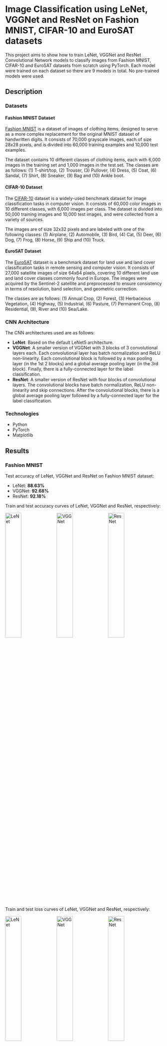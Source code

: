 # Image Classification using LeNet, VGGNet and ResNet on Fashion MNIST, CIFAR-10 and EuroSAT datasets

This project aims to show how to train LeNet, VGGNet and ResNet Convolutional Network models to classify images from Fashion MNIST, CIFAR-10 and EuroSAT datasets from scratch using PyTorch. Each model were trained on each dataset so there are 9 models in total. No pre-trained models were used.

## Description

### Datasets

#### Fashion MNIST Dataset

[Fashion MNIST](https://pytorch.org/vision/main/generated/torchvision.datasets.FashionMNIST.html) is a dataset of images of clothing items, designed to serve as a more complex replacement for the original MNIST dataset of handwritten digits. It consists of 70,000 grayscale images, each of size 28x28 pixels, and is divided into 60,000 training examples and 10,000 test examples.

The dataset contains 10 different classes of clothing items, each with 6,000 images in the training set and 1,000 images in the test set. The classes are as follows: (1) T-shirt/top, (2) Trouser, (3) Pullover, (4) Dress, (5) Coat, (6) Sandal, (7) Shirt, (8) Sneaker, (9) Bag and (10) Ankle boot.

#### CIFAR-10 Dataset

The [CIFAR-10](https://pytorch.org/vision/main/generated/torchvision.datasets.CIFAR10.html) dataset is a widely-used benchmark dataset for image classification tasks in computer vision. It consists of 60,000 color images in 10 different classes, with 6,000 images per class. The dataset is divided into 50,000 training images and 10,000 test images, and were collected from a variety of sources.

The images are of size 32x32 pixels and are labeled with one of the following classes: (1) Airplane, (2) Automobile, (3) Bird, (4) Cat, (5) Deer, (6) Dog, (7) Frog, (8) Horse, (9) Ship and (10) Truck.

#### EuroSAT Dataset

The [EuroSAT](https://pytorch.org/vision/main/generated/torchvision.datasets.EuroSAT.html) dataset is a benchmark dataset for land use and land cover classification tasks in remote sensing and computer vision. It consists of 27,000 satellite images of size 64x64 pixels, covering 10 different land use and land cover classes commonly found in Europe. The images were acquired by the Sentinel-2 satellite and preprocessed to ensure consistency in terms of resolution, band selection, and geometric correction.

The classes are as follows: (1) Annual Crop, (2) Forest, (3) Herbaceous Vegetation, (4) Highway, (5) Industrial, (6) Pasture, (7) Permanent Crop, (8) Residential, (9), River and (10) Sea/Lake.

### CNN Architecture

The CNN architectures used are as follows:
- **LeNet**: Based on the default LeNet5 architecture.
- **VGGNet**: A smaller version of VGGNet with 3 blocks of 3 convolutional layers each. Each convolutional layer has batch normalization and ReLU non-linearity. Each convolutional block is followed by a max pooling layer (in the 1st 2 blocks) and a global average pooling layer (in the 3rd block). Finally, there is a fully-connected layer for the label classification.
- **ResNet**: A smaller version of ResNet with four blocks of convolutional layers. The convolutional blocks have batch normalization, ReLU non-linearity and skip connections. After the convolutional blocks, there is a global average pooling layer followed by a fully-connected layer for the label classification.

### Technologies

- Python
- PyTorch
- Matplotlib

## Results

### Fashion MNIST

Test accuracy of LeNet, VGGNet and ResNet on Fashion MNIST dataset:
- LeNet: **88.63%**
- VGGNet: **92.68%**
- ResNet: **92.18%**

Train and test accuracy curves of LeNet, VGGNet and ResNet, respectively:
<p float=left>
<img src="logs/fashionmnist/lenet_acc_hist.png" width="32%" alt="LeNet" />
<img src="logs/fashionmnist/vggnet_acc_hist.png" width="32%" alt="VGGNet" />
<img src="logs/fashionmnist/resnet_acc_hist.png" width="32%" alt="ResNet" />
</p>

Train and test loss curves of LeNet, VGGNet and ResNet, respectively:
<p float=left>
<img src="logs/fashionmnist/lenet_loss_hist.png" width="32%" alt="LeNet" />
<img src="logs/fashionmnist/vggnet_loss_hist.png" width="32%" alt="VGGNet" />
<img src="logs/fashionmnist/resnet_loss_hist.png" width="32%" alt="ResNet" />
</p>


Random images grouped by the predicted class. Incorrectly predicted images have red borders and the correct labels are displayed in red font.

LeNet predictions:
<img src="logs/fashionmnist/lenet_images.png" alt="LeNet" />

VGGNet predictions:
<img src="logs/fashionmnist/vggnet_images.png" alt="VGGNet" />

ResNet predictions:
<img src="logs/fashionmnist/resnet_images.png" alt="ResNet" />

Classification report per classes:

LeNet:
| Label | Precision | Recall | F1-score |
| ----- | --------- | ------ | -------- |
| T-shirt/top | 0.84 | 0.82 | 0.83 | 
| Trouser | 0.98 | 0.97 | 0.98 | 
| Pullover | 0.86 | 0.82 | 0.84 | 
| Dress | 0.81 | 0.95 | 0.87 | 
| Coat | 0.81 | 0.81 | 0.81 | 
| Sandal | 0.97 | 0.96 | 0.96 | 
| Shirt | 0.72 | 0.65 | 0.68 | 
| Sneaker | 0.93 | 0.96 | 0.95 | 
| Bag | 0.97 | 0.97 | 0.97 | 
| Ankle boot | 0.97 | 0.95 | 0.96 | 

VGGNet:
| Label | Precision | Recall | F1-score |
| ----- | --------- | ------ | -------- |
| T-shirt/top | 0.85 | 0.89 | 0.87 | 
| Trouser | 0.99 | 0.99 | 0.99 | 
| Pullover | 0.9 | 0.9 | 0.9 | 
| Dress | 0.94 | 0.93 | 0.94 | 
| Coat | 0.85 | 0.93 | 0.88 | 
| Sandal | 0.99 | 0.99 | 0.99 | 
| Shirt | 0.82 | 0.73 | 0.77 | 
| Sneaker | 0.96 | 0.98 | 0.97 | 
| Bag | 0.99 | 0.98 | 0.99 | 
| Ankle boot | 0.98 | 0.95 | 0.97 | 

ResNet:
| Label | Precision | Recall | F1-score |
| ----- | --------- | ------ | -------- |
| T-shirt/top | 0.88 | 0.86 | 0.87 | 
| Trouser | 0.98 | 0.99 | 0.99 | 
| Pullover | 0.92 | 0.83 | 0.87 | 
| Dress | 0.93 | 0.93 | 0.93 | 
| Coat | 0.84 | 0.91 | 0.87 | 
| Sandal | 0.99 | 0.99 | 0.99 | 
| Shirt | 0.77 | 0.79 | 0.78 | 
| Sneaker | 0.96 | 0.98 | 0.97 | 
| Bag | 0.99 | 0.99 | 0.99 | 
| Ankle boot | 0.98 | 0.96 | 0.97 | 


### CIFAR-10

Test accuracy of LeNet, VGGNet and ResNet on CIFAR-10 dataset:
- LeNet: **64.51%**
- VGGNet: **81.35%**
- ResNet: **78.45%**

Train and test accuracy curves of LeNet, VGGNet and ResNet, respectively:
<p float=left>
<img src="logs/cifar10/lenet_acc_hist.png" width="32%" alt="LeNet" />
<img src="logs/cifar10/vggnet_acc_hist.png" width="32%" alt="VGGNet" />
<img src="logs/cifar10/resnet_acc_hist.png" width="32%" alt="ResNet" />
</p>

Train and test loss curves of LeNet, VGGNet and ResNet, respectively:
<p float=left>
<img src="logs/cifar10/lenet_loss_hist.png" width="32%" alt="LeNet" />
<img src="logs/cifar10/vggnet_loss_hist.png" width="32%" alt="VGGNet" />
<img src="logs/cifar10/resnet_loss_hist.png" width="32%" alt="ResNet" />
</p>


Random images grouped by the predicted class. Incorrectly predicted images have red borders and the correct labels are displayed in red font.

LeNet predictions:
<img src="logs/cifar10/lenet_images.png" alt="LeNet" />

VGGNet predictions:
<img src="logs/cifar10/vggnet_images.png" alt="VGGNet" />

ResNet predictions:
<img src="logs/cifar10/resnet_images.png" alt="ResNet" />

Classification report per classes:

LeNet:
| Label | Precision | Recall | F1-score |
| ----- | --------- | ------ | -------- |
| Plane | 0.74 | 0.62 | 0.67 | 
| Car | 0.74 | 0.79 | 0.77 | 
| Bird | 0.55 | 0.56 | 0.55 | 
| Cat | 0.49 | 0.41 | 0.44 | 
| Deer | 0.57 | 0.64 | 0.6 | 
| Dog | 0.53 | 0.57 | 0.55 | 
| Frog | 0.68 | 0.77 | 0.72 | 
| Horse | 0.76 | 0.62 | 0.68 | 
| Ship | 0.68 | 0.82 | 0.74 | 
| Truck | 0.74 | 0.65 | 0.69 | 

VGGNet:
| Label | Precision | Recall | F1-score |
| ----- | --------- | ------ | -------- |
| Plane | 0.77 | 0.88 | 0.82 | 
| Car | 0.94 | 0.89 | 0.92 | 
| Bird | 0.78 | 0.69 | 0.74 | 
| Cat | 0.63 | 0.71 | 0.67 | 
| Deer | 0.76 | 0.83 | 0.79 | 
| Dog | 0.75 | 0.72 | 0.73 | 
| Frog | 0.87 | 0.84 | 0.86 | 
| Horse | 0.86 | 0.82 | 0.84 | 
| Ship | 0.94 | 0.84 | 0.88 | 
| Truck | 0.89 | 0.9 | 0.9 | 

ResNet:
| Label | Precision | Recall | F1-score |
| ----- | --------- | ------ | -------- |
| Plane | 0.77 | 0.82 | 0.79 | 
| Car | 0.94 | 0.83 | 0.88 | 
| Bird | 0.67 | 0.77 | 0.71 | 
| Cat | 0.69 | 0.53 | 0.6 | 
| Deer | 0.82 | 0.71 | 0.76 | 
| Dog | 0.72 | 0.7 | 0.71 | 
| Frog | 0.79 | 0.88 | 0.83 | 
| Horse | 0.79 | 0.85 | 0.82 | 
| Ship | 0.89 | 0.86 | 0.87 | 
| Truck | 0.78 | 0.92 | 0.84 | 

## Getting Started

